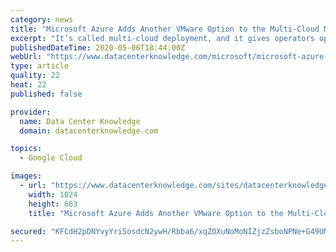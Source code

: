 ```yaml
---
category: news
title: "Microsoft Azure Adds Another VMware Option to the Multi-Cloud Mix"
excerpt: "It’s called multi-cloud deployment, and it gives operators options even if they don’t always need them. Up until this week, these operators actually had one option from Microsoft for extending their VMware virtual machine environments onto Azure infrastructure,"
publishedDateTime: 2020-05-06T18:44:00Z
webUrl: "https://www.datacenterknowledge.com/microsoft/microsoft-azure-adds-another-vmware-option-multi-cloud-mix"
type: article
quality: 22
heat: 22
published: false

provider:
  name: Data Center Knowledge
  domain: datacenterknowledge.com

topics:
  - Google Cloud

images:
  - url: "https://www.datacenterknowledge.com/sites/datacenterknowledge.com/files/microsoft%20logo%20on%20building_0.jpg"
    width: 1024
    height: 663
    title: "Microsoft Azure Adds Another VMware Option to the Multi-Cloud Mix"

secured: "KFCdH2pDNYvyYri5osdcN2ywH/Rbba6/xqZOXuNoMoNIZjzZsboNPNe+G49UM+0bVeLQp5O4sVl3cn31XvHkkxJQOXXGmvjCHA7I9vBjyUbv7NeSMlD6q+0dpAkLk2/lkJB0zPAUWd3SPCRiYDog8Jw6FwymbN+/XHOlPshbdrCRJV/PmQgI1J+jrMjyKfvWeVZjuTkkS3SoRhPwA1Gc+XQKUUVZZXi0kyjmlGi96oRU7SOdtO0rtlFvta6Tuu/tZ6WQk4etQ0RfaIR7xNTALXXn1WKkM5E96dO96ozGx6Kc2APoLSltcSdEepSSob9S;6NeIOEEkaVloLE1aEALqGQ=="
---
```


